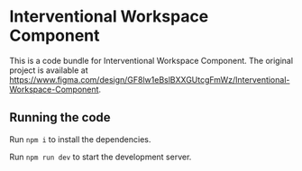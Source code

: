 
  # Interventional Workspace Component

  This is a code bundle for Interventional Workspace Component. The original project is available at https://www.figma.com/design/GF8lw1eBslBXXGUtcgFmWz/Interventional-Workspace-Component.

  ## Running the code

  Run `npm i` to install the dependencies.

  Run `npm run dev` to start the development server.
  